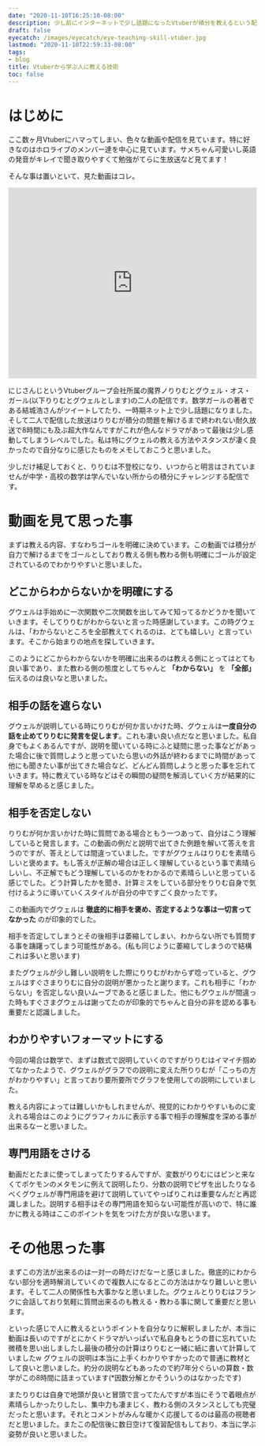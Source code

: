 ```yaml
---
date: "2020-11-10T16:25:10-08:00"
description: 少し前にインターネットで少し話題になったVtuberが積分を教えるという配信を実際にみて、人に教えるという事についてや配信の感想などを残しています
draft: false
eyecatch: /images/eyecatch/eye-teaching-skill-vtuber.jpg
lastmod: "2020-11-10T22:59:33-08:00"
tags:
- blog
title: Vtuberから学ぶ人に教える技術
toc: false
---
```


# はじめに
ここ数ヶ月Vtuberにハマってしまい、色々な動画や配信を見ています。特に好きなのはホロライブのメンバー達を中心に見ています。サメちゃん可愛いし英語の発音がキレイで聞き取りやすくて勉強がてらに生放送など見てます！

そんな事は置いといて、見た動画はコレ。

<iframe width="100%" height="386" src="https://www.youtube.com/embed/A10g9qAC2vQ" title="YouTube video player" frameborder="0" allow="accelerometer; autoplay; clipboard-write; encrypted-media; gyroscope; picture-in-picture" allowfullscreen></iframe>

にじさんじというVtuberグループ会社所属の魔界ノりりむとグウェル・オス・ガール(以下りりむとグウェルとします)の二人の配信です。数学ガールの著者である結城浩さんがツイートしてたり、一時期ネット上で少し話題になりました。
そして二人で配信した放送はりりむが積分の問題を解けるまで終われない耐久放送で8時間にも及ぶ超大作なんですがこれが色んなドラマがあって最後は少し感動してしまうレベルでした。私は特にグウェルの教える方法やスタンスが凄く良かったので自分なりに感じたものをメモしておこうと思いました。

少しだけ補足しておくと、りりむは不登校になり、いつからと明言はされていませんが中学・高校の数学は学んでいない所からの積分にチャレンジする配信です。

# 動画を見て思った事
まずは教える内容、すなわちゴールを明確に決めています。この動画では積分が自力で解けるまでをゴールとしており教える側も教わる側も明確にゴールが設定されているのでわかりやすいと思いました。

## どこからわからないかを明確にする
グウェルは手始めに一次関数や二次関数を出してみて知ってるかどうかを聞いていきます。そしてりりむがわからないと言った時感謝しています。この時グウェルは、「わからないところを全部教えてくれるのは、とても嬉しい」と言っています。そこから始まりの地点を探していきます。

このようにどこからわからないかを明確に出来るのは教える側にとってはとても良い事であり、また教わる側の態度としてちゃんと **「わからない」** を **「全部」** 伝えるのは良いなと思いました。

## 相手の話を遮らない
グウェルが説明している時にりりむが何か言いかけた時、グウェルは**一度自分の話を止めてりりむに発言を促します**。これも凄い良い点だなと思いました。私自身でもよくあるんですが、説明を聞いている時にふと疑問に思った事などがあった場合に後で質問しようと思っていたら思いの外話が終わるまでに時間があって他にも聞きたい事が出てきた場合など、どんどん質問しようと思った事を忘れていきます。特に教えている時などはその瞬間の疑問を解消していく方が結果的に理解を早めると感じました。

## 相手を否定しない
りりむが何か言いかけた時に質問である場合ともう一つあって、自分はこう理解していると発言します。この動画の例だと説明で出てきた例題を解いて答えを言うのですが、答えとしては間違っていました。ですがグウェルはりりむを素晴らしいと褒めます。もし答えが正解の場合は正しく理解しているという事で素晴らしいし、不正解でもどう理解しているのかをわかるので素晴らしいと思っている感じでした。どう計算したかを聞き、計算ミスをしている部分をりりむ自身で気付けるように導いていくスタイルが自分の中ですごく良かったです。

この動画内でグウェルは **徹底的に相手を褒め、否定するような事は一切言ってなかった** のが印象的でした。

相手を否定してしまうとその後相手は萎縮してしまい、わからない所でも質問する事を躊躇ってしまう可能性がある。(私も同じように萎縮してしまうので結構これは多いと思います)

またグウェルが少し難しい説明をした際にりりむがわからず唸っていると、グウェルはすぐさまりりむに自分の説明が悪かったと謝ります。これも相手に「わからない」を否定しない良いムーブであると感じました。他にもグウェルが間違った時もすぐさまグウェルは謝ってたのが印象的でちゃんと自分の非を認める事も重要だと認識しました。

## わかりやすいフォーマットにする
今回の場合は数学で、まずは数式で説明していくのですがりりむはイマイチ掴めてなかったようで、グウェルがグラフでの説明に変えた所りりむが「こっちの方がわかりやすい」と言っており要所要所でグラフを使用しての説明にしていました。

教える内容によっては難しいかもしれませんが、視覚的にわかりやすいものに変えれる場合はこのようにグラフィカルに表示する事で相手の理解度を深める事が出来るなーと思いました。

## 専門用語をさける
動画だとたまに使ってしまってたりするんですが、変数がりりむにはピンと来なくてポケモンのメタモンに例えて説明したり、分数の説明でピザを出したりなるべくグウェルが専門用語を避けて説明していてやっぱりこれは重要なんだと再認識しました。説明する相手はその専門用語を知らない可能性が高いので、特に誰かに教える時はここのポイントを気をつけた方が良いな思います。

# その他思った事
まずこの方法が出来るのは一対一の時だけだなーと感じました。徹底的にわからない部分を適時解消していくので複数人になるとこの方法はかなり難しいと思います。そして二人の関係性も大事かなと思いました。グウェルとりりむはフランクに会話しており気軽に質問出来るのも教える・教わる事に関して重要だと思います。

といった感じで人に教えるというポイントを自分なりに解釈しましたが、本当に動画は長いのですがとにかくドラマがいっぱいで私自身もとうの昔に忘れていた微積を思い出しましたし最後の積分の計算はりりむと一緒に紙に書いて計算していましたw グウェルの説明は本当に上手くわかりやすかったので普通に教材として良いと思いました。約分の説明などもあったので約7年分ぐらいの算数・数学がこの8時間に詰まっています(*因数分解とかそういうのはなかったです)

またりりむは自身で地頭が良いと冒頭で言ってたんですが本当にそうで着眼点が素晴らしかったりしたし、集中力も凄まじく、教わる側のスタンスとしても完璧だったと思います。それとコメントがみんな暖かく応援してるのは最高の視聴者だと思いました。またこの配信後に数日空けて復習配信もしており、本当に学ぶ姿勢が良いと思いました。
